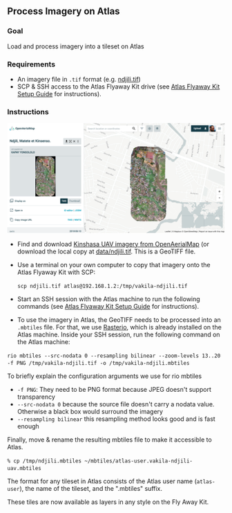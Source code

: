 ## Process Imagery on Atlas

### Goal

Load and process imagery into a tileset on Atlas

### Requirements

- An imagery file in `.tif` format (e.g. [ndjili.tif](./data/ndjili.tif))
- SCP & SSH access to the Atlas Flyaway Kit drive (see [Atlas Flyaway Kit Setup Guide](./docs/Atlas-Flyaway-Kit-Setup-Guide.pdf) for instructions).


### Instructions

![](assets/images/oam-kinshasa-uav.png)

- Find and download [Kinshasa UAV imagery from OpenAerialMap](https://map.openaerialmap.org/#/15.363425016403196,-4.3903893867821715,16/) (or download the local copy at [data/ndjili.tif](./data/ndjili.tif). This is a GeoTIFF file.

- Use a terminal on your own computer to copy that imagery onto the Atlas Flyaway Kit with SCP:

  `scp ndjili.tif atlas@192.168.1.2:/tmp/vakila-ndjili.tif`

- Start an SSH session with the Atlas machine to run the following commands (see [Atlas Flyaway Kit Setup Guide](./docs/Atlas-Flyaway-Kit-Setup-Guide.pdf) for instructions).

- To use the imagery in Atlas, the GeoTIFF needs to be processed into an `.mbtiles` file. For that, we use [Rasterio](https://github.com/mapbox/rio-mbtiles), which is already installed on the Atlas machine. Inside your SSH session, run the following command on the Atlas machine:

`rio mbtiles --src-nodata 0 --resampling bilinear --zoom-levels 13..20 -f PNG /tmp/vakila-ndjili.tif -o /tmp/vakila-ndjili.mbtiles`

To briefly explain the configuration arguments we use for rio mbtiles
* `-f PNG`: They need to be PNG format because JPEG doesn't support transparency
* `--src-nodata 0` because the source file doesn't carry a nodata value. Otherwise a black box would surround the imagery
* `--resampling bilinear` this resampling method looks good and is fast enough

Finally, move & rename the resulting mbtiles file to make it accessible to Atlas.

`% cp /tmp/ndjili.mbtiles ~/mbtiles/atlas-user.vakila-ndjili-uav.mbtiles`

The format for any tileset in Atlas consists of the Atlas user name (`atlas-user`), the name of the tileset, and the ".mbtiles" suffix.

These tiles are now available as layers in any style on the Fly Away Kit.
